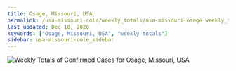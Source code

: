 ```yaml
---
title: Osage, Missouri, USA
permalink: /usa-missouri-cole/weekly_totals/usa-missouri-osage-weekly_totals.html
last_updated: Dec 10, 2020
keywords: ["Osage, Missouri, USA", "weekly totals"]
sidebar: usa-missouri-cole_sidebar
---
```


![Weekly Totals of Confirmed Cases for Osage, Missouri, USA](/covid_tracker/images/graphs/usa-missouri-osage-weekly_totals_graph.png)
